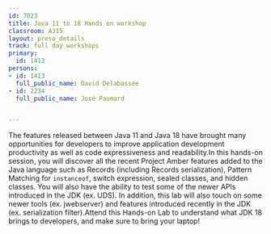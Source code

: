 ---
id: 7023
title: Java 11 to 18 Hands on workshop
classroom: A315
layout: preso_details
track: full day workshops
primary:
  id: 1413
persons:
- id: 1413
  full_public_name: David Delabassée
- id: 2234
  full_public_name: José Paumard

---
The features released between Java 11 and Java 18 have brought many opportunities for developers to improve application development productivity as well as code expressiveness and readability.In this hands-on session, you will discover all the recent Project Amber features added to the Java language such as Records (including Records serialization), Pattern Matching for `instanceof`, switch expression, sealed classes, and hidden classes. You will also have the ability to test some of the newer APIs introduced in the JDK (ex. UDS). In addition, this lab will also touch on some newer tools (ex. jwebserver) and features introduced recently in the JDK (ex. serialization filter).Attend this Hands-on Lab to understand what JDK 18 brings to developers, and make sure to bring your laptop!
